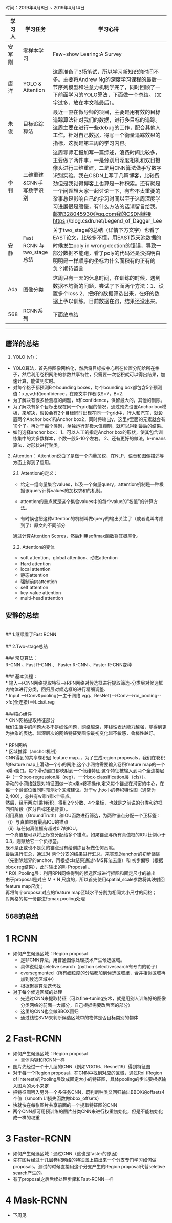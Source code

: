 时间：2019年4月8日 ~ 2019年4月14日

学习人|学习任务|学习心得
------ | ------ | ------ 
安军刚  |零样本学习| Few-show Learing:A Survey
唐洋 | YOLO & Attention | 这周准备了3场笔试，所以学习新知识的时间不多。主要将Andrew Ng的深度学习课程的最后一节序列模型和注意力机制学完了，同时回顾了一下前面学习的YOLO算法，下面做一个总结。（文字过多，放在本文稿最后）。
朱俊| 目标追踪算法 | 最近一直在做导师的项目，主要是用有效的目标追踪算法针对我们的数据，进行多目标的追踪。这周主要在进行一些debug的工作，配合其他人工作。针对自己数据，得写一个衡量追踪效果的指标，这就是第三周的学习内容。
李钊 | 三维重建&CNN手写数字识别 | 这周导师汇报加写一篇综述，浪费时间比较多，主要做了两件事，一是分别用深度相机和双目摄像头进行三维重建，二是用CNN算法做手写数字识别实验。我在CSDN上写了几篇博客，比较费劲但是我觉得博客上也算是一种积累。还有就是一个问题想大家一起讨论一下，有些不太重要的杂事总是影响自己的学习时间以至于这周深度学习进展很是缓慢，有什么方法的话请留言给我。邮箱328045930@qq.com我的CSDN链接https://blog.csdn.net/Legend_of_Dagger_Lee
安静 |Fast RCNN 与two_stage总结|关于two_stage的总结（详情下方文字）也看了EAST论文，比较多不懂，用EAST跑天池数据的时候发生poly in wrong dection的错误，导致一部分数据不能跑，看了poly的代码还是没搞明白明明是一样顺序的坐标为什么面积有的正有的负？期待留言
Ada | 图像分类 | 这周只有一天的休息时间，在训练的时候，遇到数据不均衡的问题，尝试了下面两个方法：1、设置多个loss 2、把好的数据筛选出来，在好的数据上予以训练。目前数据在跑，结果还没出来。
568 | RCNN系列 | 下面放总结

---
## 唐洋的总结 ##
1. YOLO (v1）：

- YOLO算法，首先将图像网格化，然后将目标按中心所在位置分配给所在格子，然后利用卷积网络的参数共享特性，只需要一次卷积就可以得出结果，加速计算，能做到实时。
- 对每个格子都预测B个bounding boxes，每个bounding box都包含5个预测值：x,y,w,h和confidence，在原文中作者取S=7，B=2.
- 为了解决有很多检测框的问题，h和confidence，保留最大的，其他的删除。
- 为了解决有多个目标出现在同一个grid里的情况，通过预先设置Anchor box模板，来解决，假设会有2个目标同时出现在同一个grid中，行人和汽车，就设置两个Anchor box1和Anchor box2，同时将输出y，这里y里面的元素就会有10个了。再对于每个类别，单独运行非极大值抑制，就可以得到最后的结果。
- 如何选择anchor box：
1、可以人工的指定Anchor box的形状，使其包含训练集中的大多数样本，个数一般5-10个左右。
2、还有更好的做法，k-means算法，对形状进行聚类。

2. Attention：
Attention说白了是做一个向量加权，在NLP、语音和图像描述等方面上得到了应用。

    2.1. Attention的定义：

    - 给定一组向量集合values，以及一个向量query，attention机制是一种根据该query计算values的加权求和的机制。

    - attention的重点就是这个集合values中的每个value的“权值”的计算方法。

    - 有时候也把这种attention的机制叫做query的输出关注了（或者说叫考虑到了）原文的不同部分
   
   通过计算Attention Scores，然后利用softmax函数将其概率化。
   
    2.2. Attention的变体
   
    - soft attention、global attention、动态attention
    - Hard attention
    - local attention
    - 静态attention
    - 强制前向attention
    - self attention
    - key-value attention
    - multi-head attention
    
## 安静的总结<br>
<br>
## 1.继续看了Fast RCNN<br>
<br>
## 2.Two-stage总结<br>
<br>
### 常见算法：<br>
R-CNN 、Fast R-CNN 、 Faster R-CNN 、Faster R-CNN变种<br>
<br>
### 基本流程：<br>
    * 输入-->CNN网络提取特征-->RPN网络对候选框进行提取筛选-分类层对候选框内物体进行分类，回归层对候选框的进行精细调整.<br>
    * Input -->Conv&pooling(一主干网络 vgg、ResNet)-->Conv-->roi_pooling-->fc(全连接)-->Lcls\Lreg<br>
<br>
###核心组件<br>
* CNN网络提取特征部分<br>
我们生活中的问题大多不是线性问题，网络越深，非线性表达能力越强，能得到更为抽象的表达。越深层次的网络特征受图像最初变化越不敏感，鲁棒性越好。<br>
<br>
* RPN网络<br>
    * 区域推荐（anchor机制）<br>
        CNN得到的共享卷积层 feature map，，为了生成region proposals，我们在卷积的feature map上滑动一个小的网络,这个小网络需要输入卷积feature map的一个n乘n窗口。每个滑动窗口都映射到一个低维特征.这个特征被输入到两个全连接层中（一个box-regression层（reg），一个box-classification层（cls））。<br>
        滑动的小网络就是对特征图做一次n乘n卷积操作,定义每个锚点在滑窗的中心，在每一个滑窗位置同时预测k个区域建议。对于w ,h大小的卷积特性图（通常为           2,400），总共有w乘h乘k个锚点。<br>
        然后，经历两次1乘1卷积，得到2个分数、4个坐标，也就是之前说的分类和边框回归阶段（区分目标还是背景）。<br>
        利用真值（GroundTruth）和IOU函数进行筛选，为两种锚点分配一个正标签：<br>
        （i）与真值框有最高IOU的锚点<br>
        （ii）与任何真值框有超过0.7的IOU。<br>
        一个真值框可以将正标签分配给多个锚点。如果锚点与所有真值框的IOU比例小于0.3，则赋给它一个负标签。<br>
        既不是正或也不是负的锚点没有给训练目标做任何贡献。<br>
        最后进行汇总，通过对 两个分支的结果进行汇总，来实现对anchor的初步筛除（先剔除越界的anchor，再根据cls结果通过NMS算法去重）和 初步偏移（根据bbox reg结果），此时输出的叫 Proposal 。<br>
    * ROI_Pooling层：利用RPN网络得到的候选区域进行抠图和固定尺寸的输出<br>
                   由于proposal是对应 M * N 尺度的，所以首先使用spatial_scale参数将其映射回 feature map尺度；<br>
                   再将每个proposal对应的feature map区域水平分割为相同大小尺寸的网格；<br>
                   对网格的每一份都进行max pooling处理<br>
   
   
## 568的总结<br>
# 1 RCNN<br>
- 如何产生候选区域：Region proposal<br>
    + 是非CNN算法，用普通图像处理技术产生候选区域。<br>
    + 具体说就是seletive search（python selectivesearch有专门的轮子）<br>
    + oversegmented（所有细粒度的分隔都加到候选区域里，合并相似区域再加到候选区域中）<br>
    + 根据聚类算法迭代找<br>
- 对于每个候选区域的处理<br>
    + 先通过CNN来提取特征（可以fine-tuning技术，就是用别人训练好的图像分类网络的前面一大部分，自己根据需要改后面的部分）<br>
    + 这里的CNN也会做BBOX回归<br>
    + 通过线性SVM来判断候选区域中的物体是否目标类别的物体<br>

# 2 Fast-RCNN<br>
- 如何产生候选区域：Region proposal<br>
    + 具体内容和RCNN一样<br>
- 图片先经过一个十几层的CNN（例如VGG16、Resnet19）得到特征图<br>
- 对于每一个Region proposal，在CNN中找到对应的区域，通过RoI (Region of Interest)的Pooling层改成固定大小的特征图，具体pooling的步长要根据输入图片的大小来定<br>
- 把特征图喂入另外一个多任务CNN，既判断种类又回归输出BBOX的offsets4个值（smooth L1损失函数做bbox_offsets）<br>
- 快就快在每张图片共享前面的一个提取特征图的CNN<br>
- 两个CNN都可用预训练的图片分类CNN来进行权重初始化，但是不能初始化成一样的权重<br>

# 3 Faster-RCNN<br>
- 如何产生候选区域：通过CNN（这也是faster的原因）<br>
- 先在图片经过十几层卷积网络的特征图上搞出来一个分支专门学习如何做proposals，测试的时候直接用这个分支产生的Region proposal代替seletive search产生的。<br>
- 有了proposal之后后续处理步骤和Fast-RCNN一样<br>

# 4 Mask-RCNN<br>
- 下周见<br>
















